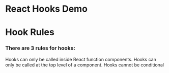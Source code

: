 # React Hooks Demo

# Hook Rules
### There are 3 rules for hooks:

Hooks can only be called inside React function components.
Hooks can only be called at the top level of a component.
Hooks cannot be conditional